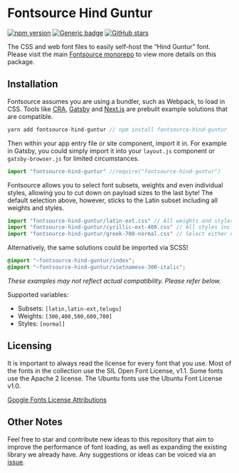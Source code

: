 # Fontsource Hind Guntur

[![npm version](https://badge.fury.io/js/fontsource-hind-guntur.svg)](https://github.com/DecliningLotus/fontsource) [![Generic badge](https://img.shields.io/badge/fontsource-passing-brightgreen)](https://github.com/DecliningLotus/fontsource) [![GitHub stars](https://img.shields.io/github/stars/DecliningLotus/fontsource.svg?style=social&label=Star&maxAge=2592000)](https://GitHub.com/DecliningLotus/fontsource/stargazers/)

The CSS and web font files to easily self-host the “Hind Guntur” font. Please visit the main [Fontsource monorepo](https://github.com/DecliningLotus/fontsource) to view more details on this package.

## Installation

Fontsource assumes you are using a bundler, such as Webpack, to load in CSS. Tools like [CRA](https://create-react-app.dev/), [Gatsby](https://www.gatsbyjs.org/) and [Next.js](https://nextjs.org/) are prebuilt example solutions that are compatible.

```javascript
yarn add fontsource-hind-guntur // npm install fontsource-hind-guntur
```

Then within your app entry file or site component, import it in. For example in Gatsby, you could simply import it into your `layout.js` component or `gatsby-browser.js` for limited circumstances.

```javascript
import "fontsource-hind-guntur" //require("fontsource-hind-guntur")
```

Fontsource allows you to select font subsets, weights and even individual styles, allowing you to cut down on payload sizes to the last byte! The default selection above, however, sticks to the Latin subset including all weights and styles.

```javascript
import "fontsource-hind-guntur/latin-ext.css" // All weights and styles included.
import "fontsource-hind-guntur/cyrillic-ext-400.css" // All styles included.
import "fontsource-hind-guntur/greek-700-normal.css" // Select either normal or italic.
```

Alternatively, the same solutions could be imported via SCSS!

```scss
@import "~fontsource-hind-guntur/index";
@import "~fontsource-hind-guntur/vietnamese-300-italic";
```

_These examples may not reflect actual compatibility. Please refer below._

Supported variables:

- Subsets: `[latin,latin-ext,telugu]`
- Weights: `[300,400,500,600,700]`
- Styles: `[normal]`

## Licensing

It is important to always read the license for every font that you use.
Most of the fonts in the collection use the SIL Open Font License, v1.1. Some fonts use the Apache 2 license. The Ubuntu fonts use the Ubuntu Font License v1.0.

[Google Fonts License Attributions](https://fonts.google.com/attribution)

## Other Notes

Feel free to star and contribute new ideas to this repository that aim to improve the performance of font loading, as well as expanding the existing library we already have. Any suggestions or ideas can be voiced via an [issue](https://github.com/DecliningLotus/fontsource/issues).
